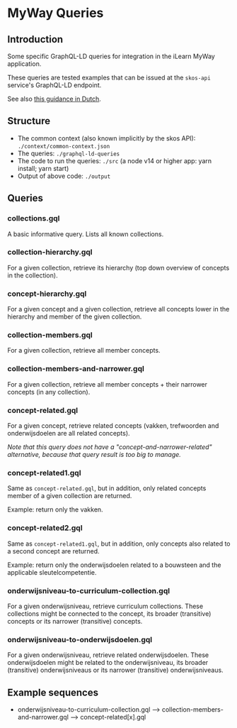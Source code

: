 # MyWay Queries

## Introduction

Some specific GraphQL-LD queries for integration in the iLearn MyWay application.

These queries are tested examples that can be issued at the `skos-api` service's GraphQL-LD endpoint.

See also [this guidance in Dutch](MYWAY_QUERIES.md).

## Structure

- The common context (also known implicitly by the skos API): `./context/common-context.json`
- The queries: `./graphql-ld-queries`
- The code to run the queries: `./src` (a node v14 or higher app: yarn install; yarn start)
- Output of above code: `./output`

## Queries

### collections.gql
A basic informative query. Lists all known collections.

### collection-hierarchy.gql
For a given collection, retrieve its hierarchy (top down overview of concepts in the collection).

### concept-hierarchy.gql
For a given concept and a given collection, retrieve all concepts lower in the hierarchy and member of the given collection.

### collection-members.gql
For a given collection, retrieve all member concepts.

### collection-members-and-narrower.gql
For a given collection, retrieve all member concepts + their narrower concepts (in any collection).

### concept-related.gql
For a given concept, retrieve related concepts (vakken, trefwoorden and onderwijsdoelen are all related concepts).

*Note that this query does not have a "concept-and-narrower-related" alternative, because that query result is too big to manage.*

### concept-related1.gql
Same as `concept-related.gql`, but in addition, only related concepts member of a given collection are returned.

Example: return only the vakken.

### concept-related2.gql
Same as `concept-related1.gql`, but in addition, only concepts also related to a second concept are returned.

Example: return only the onderwijsdoelen related to a bouwsteen and the applicable sleutelcompetentie. 

### onderwijsniveau-to-curriculum-collection.gql
For a given onderwijsniveau, retrieve curriculum collections.
These collections might be connected to the concept, its broader (transitive) concepts or its narrower (transitive) concepts.

### onderwijsniveau-to-onderwijsdoelen.gql
For a given onderwijsniveau, retrieve related onderwijsdoelen.
These onderwijsdoelen might be related to the onderwijsniveau, its broader (transitive) onderwijsniveaus or its narrower (transitive) onderwijsniveaus.

## Example sequences

- onderwijsniveau-to-curriculum-collection.gql --> collection-members-and-narrower.gql --> concept-related[x].gql